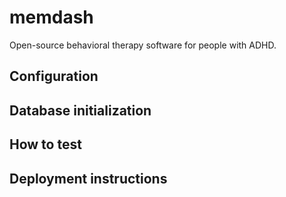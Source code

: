 # memdash
Open-source behavioral therapy software for people with ADHD.

## Configuration

## Database initialization

## How to test

## Deployment instructions
